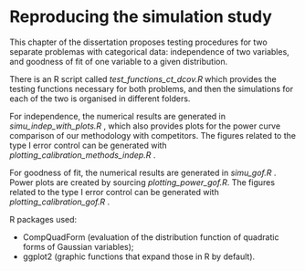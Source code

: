# Reproducing the simulation study

This chapter of the dissertation proposes testing procedures for two separate problemas with categorical data: independence of two variables, and goodness of fit of one variable to a given distribution.

There is an R script called _test_functions_ct_dcov.R_ which provides the testing functions necessary for both problems, and then the simulations for each of the two is organised in different folders.

For independence, the numerical results are generated in _simu_indep_with_plots.R_ , which also provides plots for the power curve comparison of our methodology with competitors. The figures related to the type I error control can be generated with _plotting_calibration_methods_indep.R_ .

For goodness of fit, the numerical results are generated in _simu_gof.R_ . Power plots are created by sourcing _plotting_power_gof.R_. The figures related to the type I error control can be generated with _plotting_calibration_gof.R_ .

R packages used:
* CompQuadForm (evaluation of the distribution function of quadratic forms of Gaussian variables);
* ggplot2 (graphic functions that expand those in R by default).

